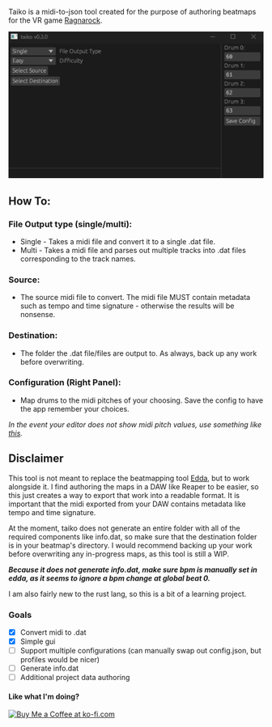 Taiko is a midi-to-json tool created for the purpose of authoring beatmaps for the VR game [Ragnarock](https://www.ragnarock-vr.com/home).

![Screenshot](https://github.com/jjcosmos/taiko/blob/main/Screenshot.png)

## How To:

### File Output type (single/multi):
- Single - Takes a midi file and convert it to a single .dat file.
- Multi - Takes a midi file and parses out multiple tracks into .dat files corresponding to the track names.

### Source:
- The source midi file to convert. The midi file MUST contain metadata such as tempo and time signature - otherwise the results will be nonsense.

### Destination:
- The folder the .dat file/files are output to. As always, back up any work before overwriting.

### Configuration (Right Panel):
- Map drums to the midi pitches of your choosing. Save the config to have the app remember your choices.

*In the event your editor does not show midi pitch values, use something like [this](https://www.inspiredacoustics.com/en/MIDI_note_numbers_and_center_frequencies).*

## Disclaimer

This tool is not meant to replace the beatmapping tool [Edda](https://github.com/PKBeam/Edda), but to work alongside it. I find authoring the maps in a DAW like Reaper to be easier, so this just creates a way to export that work into a readable format. It is important that the midi exported from your DAW contains metadata like tempo and time signature. 

At the moment, taiko does not generate an entire folder with all of the required components like info.dat, so make sure that the destination folder is in your beatmap's directory. I would recommend backing up your work before overwriting any in-progress maps, as this tool is still a WIP. 

**_Because it does not generate info.dat, make sure bpm is manually set in edda, as it seems to ignore a bpm change at global beat 0._**

I am also fairly new to the rust lang, so this is a bit of a learning project.

### Goals

- [x] Convert midi to .dat
- [x] Simple gui
- [ ] Support multiple configurations (can manually swap out config.json, but profiles would be nicer)
- [ ] Generate info.dat
- [ ] Additional project data authoring

#### Like what I'm doing?
<a href='https://ko-fi.com/jjcosmos' target='_blank'><img height='35' style='border:0px;height:34px;' src='https://az743702.vo.msecnd.net/cdn/kofi3.png?v=0' border='0' alt='Buy Me a Coffee at ko-fi.com' />
